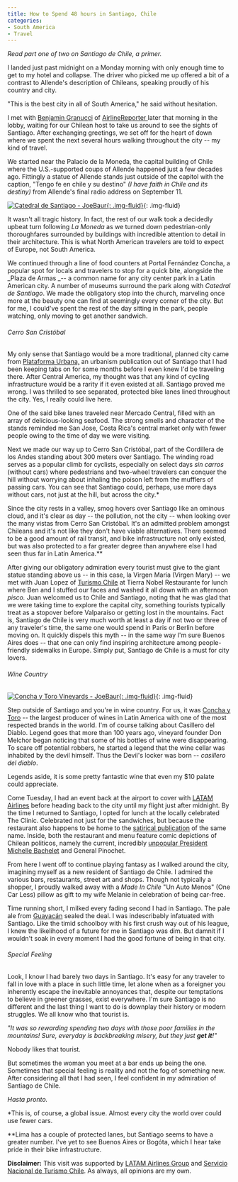 ```yaml
---
title: How to Spend 48 hours in Santiago, Chile
categories:
- South America
- Travel
---
```


_Read part one of two on Santiago de Chile, a primer._

I landed just past midnight on a Monday morning with only enough time to get to my hotel and collapse. The driver who picked me up offered a bit of a contrast to Allende's description of Chileans, speaking proudly of his country and city.

<!-- more -->

"This is the best city in all of South America," he said without hesitation.

I met with [Benjamin Granucci](https://twitter.com/BLGranucci) of [AirlineReporter ](http://www.airlinereporter.com/)later that morning in the lobby, waiting for our Chilean host to take us around to see the sights of Santiago. After exchanging greetings, we set off for the heart of down where we spent the next several hours walking throughout the city -- my kind of travel.

We started near the Palacio de la Moneda, the capital building of Chile where the U.S.-supported coups of Allende happened just a few decades ago. Fittingly a statue of Allende stands just outside of the capitol with the caption, "Tengo fe en chile y su destino" _(I have faith in Chile and its destiny)_ from Allende's final radio address on September 11.

[![Catedral de Santiago - JoeBaur](https://withoutapath.com/wp-content/uploads/2015/07/Catedral-de-Santiago-JoeBaur-1024x668.jpg){: .img-fluid}](https://withoutapath.com/wp-content/uploads/2015/07/Catedral-de-Santiago-JoeBaur.jpg){: .img-fluid}

It wasn't all tragic history. In fact, the rest of our walk took a decidedly upbeat turn following _La Moneda_ as we turned down pedestrian-only thoroughfares surrounded by buildings with incredible attention to detail in their architecture. This is what North American travelers are told to expect of Europe, not South America.

We continued through a line of food counters at Portal Fernández Concha, a popular spot for locals and travelers to stop for a quick bite, alongside the _Plaza de Armas _-- a common name for any city center park in a Latin American city. A number of museums surround the park along with _Catedral de Santiago_. We made the obligatory stop into the church, marveling once more at the beauty one can find at seemingly every corner of the city. But for me, I could've spent the rest of the day sitting in the park, people watching, only moving to get another sandwich.

###### Cerro San Cristóbal

My only sense that Santiago would be a more traditional, planned city came from [Plataforma Urbana,](http://www.plataformaurbana.cl/) an urbanism publication out of Santiago that I had been keeping tabs on for some months before I even knew I'd be traveling there. After Central America, my thought was that any kind of cycling infrastructure would be a rarity if it even existed at all. Santiago proved me wrong. I was thrilled to see separated, protected bike lanes lined throughout the city. Yes, I really could live here.

One of the said bike lanes traveled near Mercado Central, filled with an array of delicious-looking seafood. The strong smells and character of the stands reminded me San Jose, Costa Rica's central market only with fewer people owing to the time of day we were visiting.

Next we made our way up to Cerro San Cristóbal, part of the Cordillera de los Andes standing about 300 meters over Santiago. The winding road serves as a popular climb for cyclists, especially on select days _sin carros_ (without cars) where pedestrians and two-wheel travelers can conquer the hill without worrying about inhaling the poison left from the mufflers of passing cars. You can see that Santiago could, perhaps, use more days without cars, not just at the hill, but across the city.*

Since the city rests in a valley, smog hovers over Santiago like an ominous cloud, and it's clear as day -- the pollution, not the city -- when looking over the many vistas from Cerro San Cristóbal. It's an admitted problem amongst Chileans and it's not like they don't have viable alternatives. There seemed to be a good amount of rail transit, and bike infrastructure not only existed, but was also protected to a far greater degree than anywhere else I had seen thus far in Latin America.**

After giving our obligatory admiration every tourist must give to the giant statue standing above us -- in this case, la Virgen María (Virgen Mary) -- we met with Juan Lopez of [Turismo Chile](http://chile.travel/en/) at Tierra Nobel Restaurante for lunch where Ben and I stuffed our faces and washed it all down with an afternoon _pisco._ Juan welcomed us to Chile and Santiago, noting that he was glad that we were taking time to explore the capital city, something tourists typically treat as a stopover before Valparaíso or getting lost in the mountains. Fact is, Santiago de Chile is very much worth at least a day if not two or three of any traveler's time, the same one would spend in Paris or Berlin before moving on. It quickly dispels this myth -- in the same way I'm sure Buenos Aires does -- that one can only find inspiring architecture among people-friendly sidewalks in Europe. Simply put, Santiago de Chile is a must for city lovers.

###### Wine Country

[![Concha y Toro Vineyards - JoeBaur](https://withoutapath.com/wp-content/uploads/2015/07/Concha-y-Toro-Vineyards-JoeBaur-1024x683.jpg){: .img-fluid}](https://withoutapath.com/wp-content/uploads/2015/07/Concha-y-Toro-Vineyards-JoeBaur.jpg){: .img-fluid}

Step outside of Santiago and you're in wine country. For us, it was [Concha y Toro](http://www.conchaytoro.com) -- the largest producer of wines in Latin America with one of the most respected brands in the world. I'm of course talking about Casillero del Diablo. Legend goes that more than 100 years ago, vineyard founder Don Melchor began noticing that some of his bottles of wine were disappearing. To scare off potential robbers, he started a legend that the wine cellar was inhabited by the devil himself. Thus the Devil's locker was born -- _casillero del diablo_.

Legends aside, it is some pretty fantastic wine that even my $10 palate could appreciate.

Come Tuesday, I had an event back at the airport to cover with [LATAM Airlines](https://withoutapath.com/latam-airlines-vip-lounge-santiago-de-chile/) before heading back to the city until my flight just after midnight. By the time I returned to Santiago, I opted for lunch at the locally celebrated The Clinic. Celebrated not just for the sandwiches, but because the restaurant also happens to be home to the [satirical publication](http://www.theclinic.cl/) of the same name. Inside, both the restaurant and menu feature comic depictions of Chilean politicos, namely the current, incredibly [unpopular President Michelle Bachelet](http://www.reuters.com/article/2015/07/06/us-chile-politics-idUSKCN0PG1IU20150706) and General Pinochet.

From here I went off to continue playing fantasy as I walked around the city, imagining myself as a new resident of Santiago de Chile. I admired the various bars, restaurants, street art and shops. Though not typically a shopper, I proudly walked away with a _Made In Chile_ "Un Auto Menos" (One Car Less) pillow as gift to my wife Melanie in celebration of being car-free.

Time running short, I milked every fading second I had in Santiago. The pale ale from [Guayacán](http://www.cervezaguayacan.cl/) sealed the deal. I was indescribably infatuated with Santiago. Like the timid schoolboy with his first crush way out of his league, I knew the likelihood of a future for me in Santiago was dim. But damnit if I wouldn't soak in every moment I had the good fortune of being in that city.

###### Special Feeling

Look, I know I had barely two days in Santiago. It's easy for any traveler to fall in love with a place in such little time, let alone when as a foreigner you inherently escape the inevitable annoyances that, despite our temptations to believe in greener grasses, exist everywhere. I'm sure Santiago is no different and the last thing I want to do is downplay their history or modern struggles. We all know who that tourist is.

_"It was so rewarding spending two days with those poor families in the mountains! Sure, everyday is backbreaking misery, but they just **get it**!"_

Nobody likes that tourist.

But sometimes the woman you meet at a bar ends up being the one. Sometimes that special feeling is reality and not the fog of something new. After considering all that I had seen, I feel confident in my admiration of Santiago de Chile.

_Hasta pronto._

*This is, of course, a global issue. Almost every city the world over could use fewer cars.

**Lima has a couple of protected lanes, but Santiago seems to have a greater number. I've yet to see Buenos Aires or Bogóta, which I hear take pride in their bike infrastructure.

**Disclaimer:** This visit was supported by [LATAM Airlines Group](http://www.latamairlinesgroup.net/) and [Servicio Nacional de Turismo Chile](http://chile.travel/en/). As always, all opinions are my own.
